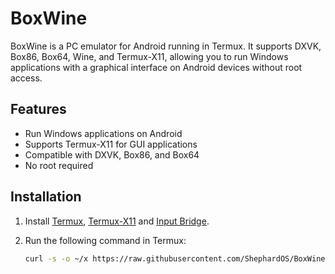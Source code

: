 
# BoxWine

BoxWine is a PC emulator for Android running in Termux. It supports DXVK, Box86, Box64, Wine, and Termux-X11, allowing you to run Windows applications with a graphical interface on Android devices without root access.

## Features

- Run Windows applications on Android
- Supports Termux-X11 for GUI applications
- Compatible with DXVK, Box86, and Box64
- No root required

## Installation

1. Install [Termux](https://f-droid.org/packages/com.termux/), [Termux-X11](https://f-droid.org/packages/x11.termux/) and [Input Bridge](https://f-droid.org/packages/com.termux.inputbridge/).

2. Run the following command in Termux:

   ```bash
   curl -s -o ~/x https://raw.githubusercontent.com/ShephardOS/BoxWine/refs/heads/dev/install && . ~/x







